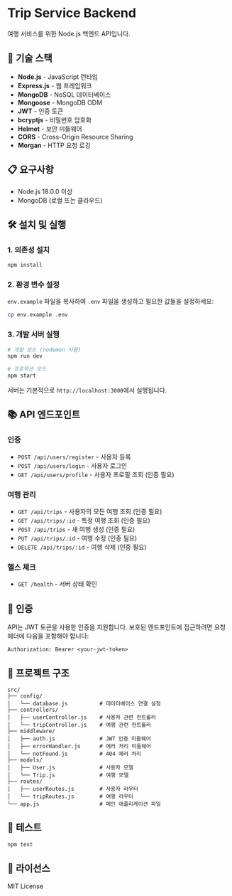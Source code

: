 # Trip Service Backend

여행 서비스를 위한 Node.js 백엔드 API입니다.

## 🚀 기술 스택

- **Node.js** - JavaScript 런타임
- **Express.js** - 웹 프레임워크
- **MongoDB** - NoSQL 데이터베이스
- **Mongoose** - MongoDB ODM
- **JWT** - 인증 토큰
- **bcryptjs** - 비밀번호 암호화
- **Helmet** - 보안 미들웨어
- **CORS** - Cross-Origin Resource Sharing
- **Morgan** - HTTP 요청 로깅

## 📋 요구사항

- Node.js 18.0.0 이상
- MongoDB (로컬 또는 클라우드)

## 🛠️ 설치 및 실행

### 1. 의존성 설치

```bash
npm install
```

### 2. 환경 변수 설정

`env.example` 파일을 복사하여 `.env` 파일을 생성하고 필요한 값들을 설정하세요:

```bash
cp env.example .env
```

### 3. 개발 서버 실행

```bash
# 개발 모드 (nodemon 사용)
npm run dev

# 프로덕션 모드
npm start
```

서버는 기본적으로 `http://localhost:3000`에서 실행됩니다.

## 📚 API 엔드포인트

### 인증

- `POST /api/users/register` - 사용자 등록
- `POST /api/users/login` - 사용자 로그인
- `GET /api/users/profile` - 사용자 프로필 조회 (인증 필요)

### 여행 관리

- `GET /api/trips` - 사용자의 모든 여행 조회 (인증 필요)
- `GET /api/trips/:id` - 특정 여행 조회 (인증 필요)
- `POST /api/trips` - 새 여행 생성 (인증 필요)
- `PUT /api/trips/:id` - 여행 수정 (인증 필요)
- `DELETE /api/trips/:id` - 여행 삭제 (인증 필요)

### 헬스 체크

- `GET /health` - 서버 상태 확인

## 🔐 인증

API는 JWT 토큰을 사용한 인증을 지원합니다. 보호된 엔드포인트에 접근하려면 요청 헤더에 다음을 포함해야 합니다:

```
Authorization: Bearer <your-jwt-token>
```

## 📁 프로젝트 구조

```
src/
├── config/
│   └── database.js          # 데이터베이스 연결 설정
├── controllers/
│   ├── userController.js    # 사용자 관련 컨트롤러
│   └── tripController.js    # 여행 관련 컨트롤러
├── middleware/
│   ├── auth.js              # JWT 인증 미들웨어
│   ├── errorHandler.js      # 에러 처리 미들웨어
│   └── notFound.js          # 404 에러 처리
├── models/
│   ├── User.js              # 사용자 모델
│   └── Trip.js              # 여행 모델
├── routes/
│   ├── userRoutes.js        # 사용자 라우터
│   └── tripRoutes.js        # 여행 라우터
└── app.js                   # 메인 애플리케이션 파일
```

## 🧪 테스트

```bash
npm test
```

## 📝 라이선스

MIT License 